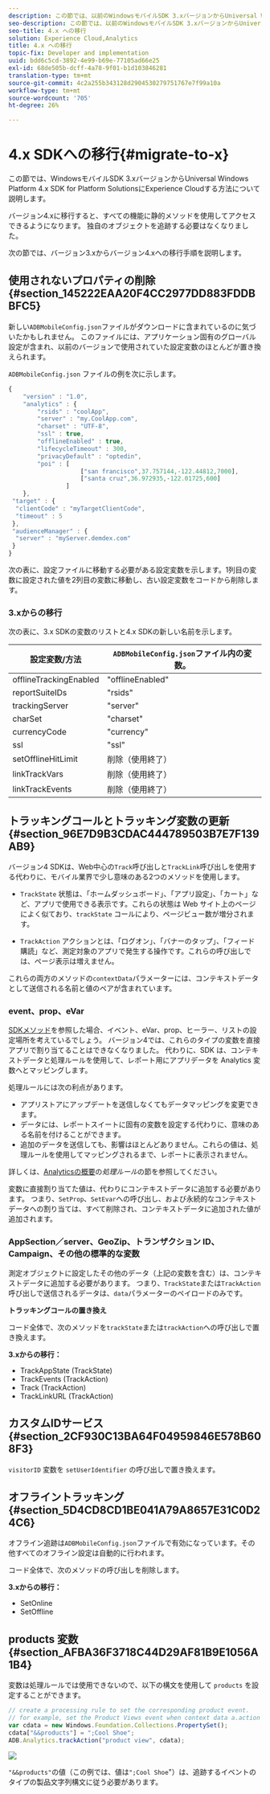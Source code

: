 ```yaml
---
description: この節では、以前のWindowsモバイルSDK 3.xバージョンからUniversal Windows Platform 4.x SDK for Platform SolutionsにExperience Cloudする方法について説明します。
seo-description: この節では、以前のWindowsモバイルSDK 3.xバージョンからUniversal Windows Platform 4.x SDK for Platform SolutionsにExperience Cloudする方法について説明します。
seo-title: 4.x への移行
solution: Experience Cloud,Analytics
title: 4.x への移行
topic-fix: Developer and implementation
uuid: bdd6c5cd-3892-4e99-b69e-77105ad66e25
exl-id: 68de505b-dcff-4a78-9f01-b1d103846281
translation-type: tm+mt
source-git-commit: 4c2a255b343128d2904530279751767e7f99a10a
workflow-type: tm+mt
source-wordcount: '705'
ht-degree: 26%

---
```


# 4.x SDKへの移行{#migrate-to-x}

この節では、WindowsモバイルSDK 3.xバージョンからUniversal Windows Platform 4.x SDK for Platform SolutionsにExperience Cloudする方法について説明します。

バージョン4.xに移行すると、すべての機能に静的メソッドを使用してアクセスできるようになります。 独自のオブジェクトを追跡する必要はなくなりました。

次の節では、バージョン3.xからバージョン4.xへの移行手順を説明します。

## 使用されないプロパティの削除 {#section_145222EAA20F4CC2977DD883FDDBBFC5}

新しい`ADBMobileConfig.json`ファイルがダウンロードに含まれているのに気づいたかもしれません。 このファイルには、アプリケーション固有のグローバル設定が含まれ、以前のバージョンで使用されていた設定変数のほとんどが置き換えられます。

`ADBMobileConfig.json` ファイルの例を次に示します。

```js
{ 
    "version" : "1.0", 
    "analytics" : { 
        "rsids" : "coolApp", 
        "server" : "my.CoolApp.com", 
        "charset" : "UTF-8", 
        "ssl" : true, 
        "offlineEnabled" : true, 
        "lifecycleTimeout" : 300, 
        "privacyDefault" : "optedin", 
        "poi" : [ 
                    ["san francisco",37.757144,-122.44812,7000], 
                    ["santa cruz",36.972935,-122.01725,600] 
                ] 
    }, 
 "target" : { 
  "clientCode" : "myTargetClientCode", 
  "timeout" : 5 
 }, 
 "audienceManager" : { 
  "server" : "myServer.demdex.com" 
 } 
}
```

次の表に、設定ファイルに移動する必要がある設定変数を示します。1列目の変数に設定された値を2列目の変数に移動し、古い設定変数をコードから削除します。

### 3.xからの移行

次の表に、3.x SDKの変数のリストと4.x SDKの新しい名前を示します。

| 設定変数/方法 | `ADBMobileConfig.json`ファイル内の変数。 |
|--- |--- |
| offlineTrackingEnabled | &quot;offlineEnabled&quot; |
| reportSuiteIDs | &quot;rsids&quot; |
| trackingServer | &quot;server&quot; |
| charSet | &quot;charset&quot; |
| currencyCode | &quot;currency&quot; |
| ssl | &quot;ssl&quot; |
| setOfflineHitLimit | 削除（使用終了） |
| linkTrackVars | 削除（使用終了） |
| linkTrackEvents | 削除（使用終了） |

## トラッキングコールとトラッキング変数の更新 {#section_96E7D9B3CDAC444789503B7E7F139AB9}

バージョン4 SDKは、Web中心の`Track`呼び出しと`TrackLink`呼び出しを使用する代わりに、モバイル業界で少し意味のある2つのメソッドを使用します。

* `TrackState` 状態は、「ホームダッシュボード」、「アプリ設定」、「カート」など、アプリで使用できる表示です。これらの状態は Web サイト上のページによく似ており、`trackState` コールにより、ページビュー数が増分されます。

* `TrackAction` アクションとは、「ログオン」、「バナーのタップ」、「フィード購読」など、測定対象のアプリで発生する操作です。これらの呼び出しでは、ページ表示は増えません。

これらの両方のメソッドの`contextData`パラメーターには、コンテキストデータとして送信される名前と値のペアが含まれています。

### event、prop、eVar

[SDKメソッド](/help/universal-windows/c-configuration/methods.md)を参照した場合、イベント、eVar、prop、ヒーラー、リストの設定場所を考えているでしょう。 バージョン4では、これらのタイプの変数を直接アプリで割り当てることはできなくなりました。 代わりに、SDK は、コンテキストデータと処理ルールを使用して、レポート用にアプリデータを Analytics 変数へとマッピングします。

処理ルールには次の利点があります。

* アプリストアにアップデートを送信しなくてもデータマッピングを変更できます。
* データには、レポートスイートに固有の変数を設定する代わりに、意味のある名前を付けることができます。
* 追加のデータを送信しても、影響はほとんどありません。これらの値は、処理ルールを使用してマッピングされるまで、レポートに表示されません。

詳しくは、[Analyticsの概要](/help/universal-windows/analytics/analytics.md)の&#x200B;*処理ルール*&#x200B;の節を参照してください。

変数に直接割り当てた値は、代わりにコンテキストデータに追加する必要があります。 つまり、`SetProp`、`SetEvar`への呼び出し、および永続的なコンテキストデータへの割り当ては、すべて削除され、コンテキストデータに追加された値が追加されます。

### AppSection／server、GeoZip、トランザクション ID、Campaign、その他の標準的な変数

測定オブジェクトに設定したその他のデータ（上記の変数を含む）は、コンテキストデータに追加する必要があります。 つまり、`TrackState`または`TrackAction`呼び出しで送信されるデータは、`data`パラメーターのペイロードのみです。

**トラッキングコールの置き換え**

コード全体で、次のメソッドを`trackState`または`trackAction`への呼び出しで置き換えます。

**3.xからの移行：**

* TrackAppState (TrackState)
* TrackEvents (TrackAction)
* Track (TrackAction)
* TrackLinkURL (TrackAction)

## カスタムIDサービス{#section_2CF930C13BA64F04959846E578B608F3}

`visitorID` 変数を `setUserIdentifier` の呼び出しで置き換えます。

## オフライントラッキング {#section_5D4CD8CD1BE041A79A8657E31C0D24C6}

オフライン追跡は`ADBMobileConfig.json`ファイルで有効になっています。その他すべてのオフライン設定は自動的に行われます。

コード全体で、次のメソッドの呼び出しを削除します。

**3.xからの移行：**

* SetOnline
* SetOffline

## products 変数 {#section_AFBA36F3718C44D29AF81B9E1056A1B4}

 変数は処理ルールでは使用できないので、以下の構文を使用して `products` を設定することができます。

```js
// create a processing rule to set the corresponding product event. 
// for example, set the Product Views event when context data a.action = "product view" 
var cdata = new Windows.Foundation.Collections.PropertySet(); 
cdata["&&products"] = ";Cool Shoe"; 
ADB.Analytics.trackAction("product view", cdata);
```

![](assets/prod-view.png)

`"&&products"`の値（この例では、値は`";Cool Shoe`&quot;）は、追跡するイベントのタイプの製品文字列構文に従う必要があります。
